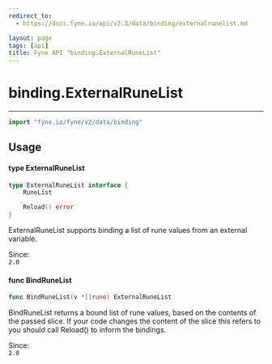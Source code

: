 ```yaml
---
redirect_to:
  - https://docs.fyne.io/api/v2.3/data/binding/externalrunelist.md

layout: page
tags: [api]
title: Fyne API "binding.ExternalRuneList"
---
```



# binding.ExternalRuneList
---
```go
import "fyne.io/fyne/v2/data/binding"
```

## Usage

#### type ExternalRuneList

```go
type ExternalRuneList interface {
	RuneList

	Reload() error
}
```

ExternalRuneList supports binding a list of rune values from an external variable.


<div class="since">Since: <code>
2.0</code></div>

#### func  BindRuneList

```go
func BindRuneList(v *[]rune) ExternalRuneList
```
BindRuneList returns a bound list of rune values, based on the contents of the passed slice. If your code changes the content of the slice this refers to you should call Reload() to inform the bindings.


<div class="since">Since: <code>
2.0</code></div>
